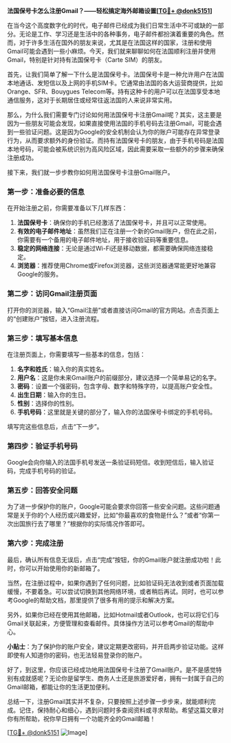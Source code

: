 **法国保号卡怎么注册Gmail？——轻松搞定海外邮箱设置[[TG💪+ @donk5151](https://t.me/s/donk5151)]**

在当今这个高度数字化的时代，电子邮件已经成为我们日常生活中不可或缺的一部分。无论是工作、学习还是生活中的各种事务，电子邮件都扮演着重要的角色。然而，对于许多生活在国外的朋友来说，尤其是在法国这样的国家，注册和使用Gmail可能会遇到一些小麻烦。今天，我们就来聊聊如何在法国顺利注册并使用Gmail，特别是针对持有法国保号卡（Carte SIM）的朋友。

首先，让我们简单了解一下什么是法国保号卡。法国保号卡是一种允许用户在法国本地通话、发短信以及上网的手机SIM卡。它通常由法国的各大运营商提供，比如Orange、SFR、Bouygues Telecom等。持有这种卡的用户可以在法国享受本地通信服务，这对于长期居住或经常往返法国的人来说非常实用。

那么，为什么我们需要专门讨论如何用法国保号卡注册Gmail呢？其实，这主要是因为一些朋友可能会发现，如果直接使用法国的手机号码去注册Gmail，可能会遇到一些验证问题。这是因为Google的安全机制会认为你的账户可能存在异常登录行为，从而要求额外的身份验证。而持有法国保号卡的朋友，由于手机号码是法国本地号码，可能会被系统识别为高风险区域，因此需要采取一些额外的步骤来确保注册成功。

接下来，我们就一步步教你如何用法国保号卡注册Gmail账户。

### 第一步：准备必要的信息

在开始注册之前，你需要准备以下几样东西：

1. **法国保号卡**：确保你的手机已经激活了法国保号卡，并且可以正常使用。
2. **有效的电子邮件地址**：虽然我们正在注册一个新的Gmail账户，但在此之前，你需要有一个备用的电子邮件地址，用于接收验证码等重要信息。
3. **稳定的网络连接**：无论是通过Wi-Fi还是移动数据，都需要确保网络连接稳定。
4. **浏览器**：推荐使用Chrome或Firefox浏览器，这些浏览器通常能更好地兼容Google的服务。

### 第二步：访问Gmail注册页面

打开你的浏览器，输入“Gmail注册”或者直接访问Gmail的官方网站。点击页面上的“创建账户”按钮，进入注册流程。

### 第三步：填写基本信息

在注册页面上，你需要填写一些基本的信息，包括：

1. **名字和姓氏**：输入你的真实姓名。
2. **用户名**：这是你未来Gmail账户的前缀部分，建议选择一个简单易记的名字。
3. **密码**：设置一个强密码，包含字母、数字和特殊字符，以提高账户安全性。
4. **出生日期**：输入你的生日。
5. **性别**：选择你的性别。
6. **手机号码**：这里就是关键的部分了，输入你的法国保号卡绑定的手机号码。

填写完这些信息后，点击“下一步”。

### 第四步：验证手机号码

Google会向你输入的法国手机号发送一条验证码短信。收到短信后，输入验证码，完成手机号码的验证。

### 第五步：回答安全问题

为了进一步保护你的账户，Google可能会要求你回答一些安全问题。这些问题通常是关于你的个人经历或兴趣爱好，比如“你最喜欢的食物是什么？”或者“你第一次出国旅行去了哪里？”根据你的实际情况作答即可。

### 第六步：完成注册

最后，确认所有信息无误后，点击“完成”按钮，你的Gmail账户就注册成功啦！此时，你可以开始使用你的新邮箱了。

当然，在注册过程中，如果你遇到了任何问题，比如验证码无法收到或者页面加载缓慢，不要着急。可以尝试切换到其他网络环境，或者稍后再试。同时，也可以参考Google的帮助文档，那里提供了很多有用的提示和解决方案。

另外，如果你已经在使用其他邮箱，比如Hotmail或者Outlook，也可以将它们与Gmail关联起来，方便管理和查看邮件。具体操作方法可以参考Gmail的帮助中心。

**小贴士**：为了保护你的账户安全，建议定期更改密码，并开启两步验证功能。这样即使有人知道你的密码，也无法轻易登录你的账户。

好了，到这里，你应该已经成功地用法国保号卡注册了Gmail账户。是不是感觉特别有成就感呢？无论你是留学生、商务人士还是旅游爱好者，拥有一封属于自己的Gmail邮箱，都能让你的生活更加便利。

总结一下，注册Gmail其实并不复杂，只要按照上述步骤一步步来，就能顺利完成。记住，保持耐心和细心，遇到问题时多查阅资料或寻求帮助。希望这篇文章对你有所帮助，祝你早日拥有一个功能齐全的Gmail邮箱！

[[TG💪+ @donk5151](https://t.me/s/donk5151) ![Image](https://i.postimg.cc/rwNCRYN7/Snipaste-2025-04-30-17-27-05.png)]